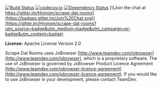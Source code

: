 [![Build Status](https://travis-ci.org/Hronom/scrape-dat-rooms.svg?branch=master)](https://travis-ci.org/Hronom/scrape-dat-rooms)
[![codecov.io](https://codecov.io/github/Hronom/scrape-dat-rooms/coverage.svg?branch=master)](https://codecov.io/github/Hronom/scrape-dat-rooms?branch=master)
[![Dependency Status](https://www.versioneye.com/user/projects/565cda26b6f5ff0038000073/badge.svg?style=flat)](https://www.versioneye.com/user/projects/565cda26b6f5ff0038000073)
[![Join the chat at https://gitter.im/Hronom/scrape-dat-rooms](https://badges.gitter.im/Join%20Chat.svg)](https://gitter.im/Hronom/scrape-dat-rooms?utm_source=badge&utm_medium=badge&utm_campaign=pr-badge&utm_content=badge)

**License:** Apache License Version 2.0

Scrape Dat Rooms uses JxBrowser [http://www.teamdev.com/jxbrowser](http://www.teamdev.com/jxbrowser), which is a proprietary software. The use of JxBrowser is governed by JxBrowser Product Licence Agreement  [http://www.teamdev.com/jxbrowser-licence-agreement](http://www.teamdev.com/jxbrowser-licence-agreement). If you would like to use JxBrowser in your development, please contact TeamDev.